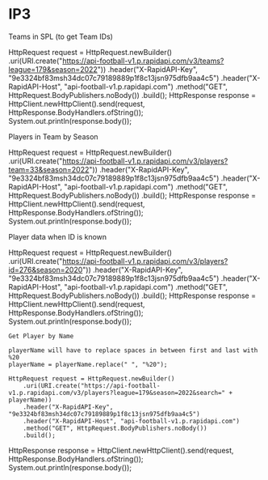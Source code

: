 # IP3

Teams in SPL (to get Team IDs)

HttpRequest request = HttpRequest.newBuilder()
		.uri(URI.create("https://api-football-v1.p.rapidapi.com/v3/teams?league=179&season=2022"))
		.header("X-RapidAPI-Key", "9e3324bf83msh34dc07c79189889p1f8c13jsn975dfb9aa4c5")
		.header("X-RapidAPI-Host", "api-football-v1.p.rapidapi.com")
		.method("GET", HttpRequest.BodyPublishers.noBody())
		.build();
HttpResponse<String> response = HttpClient.newHttpClient().send(request, HttpResponse.BodyHandlers.ofString());
System.out.println(response.body());


Players in Team by Season

HttpRequest request = HttpRequest.newBuilder()
		.uri(URI.create("https://api-football-v1.p.rapidapi.com/v3/players?team=33&season=2022"))
		.header("X-RapidAPI-Key", "9e3324bf83msh34dc07c79189889p1f8c13jsn975dfb9aa4c5")
		.header("X-RapidAPI-Host", "api-football-v1.p.rapidapi.com")
		.method("GET", HttpRequest.BodyPublishers.noBody())
		.build();
HttpResponse<String> response = HttpClient.newHttpClient().send(request, HttpResponse.BodyHandlers.ofString());
System.out.println(response.body());


Player data when ID is known

HttpRequest request = HttpRequest.newBuilder()
		.uri(URI.create("https://api-football-v1.p.rapidapi.com/v3/players?id=276&season=2020"))
		.header("X-RapidAPI-Key", "9e3324bf83msh34dc07c79189889p1f8c13jsn975dfb9aa4c5")
		.header("X-RapidAPI-Host", "api-football-v1.p.rapidapi.com")
		.method("GET", HttpRequest.BodyPublishers.noBody())
		.build();
HttpResponse<String> response = HttpClient.newHttpClient().send(request, HttpResponse.BodyHandlers.ofString());
System.out.println(response.body());
	
	
	Get Player by Name
	
	playerName will have to replace spaces in between first and last with %20
	playerName = playerName.replace(" ", "%20");
	
	HttpRequest request = HttpRequest.newBuilder()
		.uri(URI.create("https://api-football-v1.p.rapidapi.com/v3/players?league=179&season=2022&search=" + playerName))
		.header("X-RapidAPI-Key", "9e3324bf83msh34dc07c79189889p1f8c13jsn975dfb9aa4c5")
		.header("X-RapidAPI-Host", "api-football-v1.p.rapidapi.com")
		.method("GET", HttpRequest.BodyPublishers.noBody())
		.build();
HttpResponse<String> response = HttpClient.newHttpClient().send(request, HttpResponse.BodyHandlers.ofString());
System.out.println(response.body());
